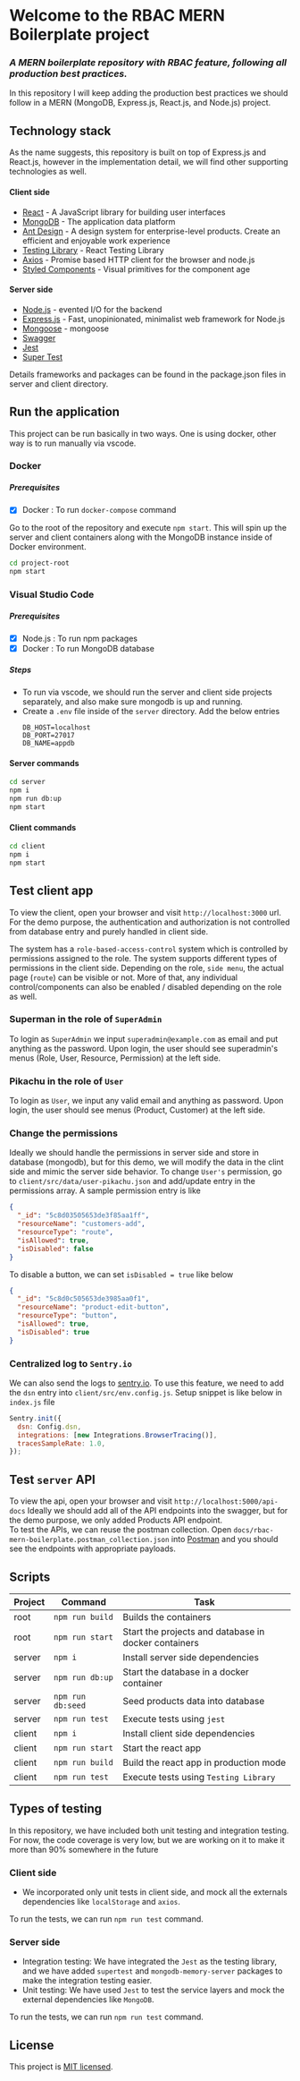 # Welcome to the RBAC MERN Boilerplate project

### _A MERN boilerplate repository with RBAC feature, following all production best practices._

In this repository I will keep adding the production best practices we should follow in a MERN (MongoDB, Express.js, React.js, and Node.js) project.

## Technology stack

As the name suggests, this repository is built on top of Express.js and React.js, however in the implementation detail, we will find other supporting technologies as well.

#### Client side

- [React] - A JavaScript library for building user interfaces
- [MongoDB] - The application data platform
- [Ant Design] - A design system for enterprise-level products. Create an efficient and enjoyable work experience
- [Testing Library] - React Testing Library
- [Axios] - Promise based HTTP client for the browser and node.js
- [Styled Components] - Visual primitives for the component age

#### Server side

- [Node.js] - evented I/O for the backend
- [Express.js] - Fast, unopinionated, minimalist web framework for Node.js
- [Mongoose] - mongoose
- [Swagger]
- [Jest]
- [Super Test]

Details frameworks and packages can be found in the package.json files in server and client directory.

## Run the application

This project can be run basically in two ways. One is using docker, other way is to run manually via vscode.

### Docker

##### Prerequisites

- [x] Docker : To run `docker-compose` command

Go to the root of the repository and execute `npm start`. This will spin up the server and client containers along with the MongoDB instance inside of Docker environment.

```sh
cd project-root
npm start
```

### Visual Studio Code

##### Prerequisites

- [x] Node.js : To run npm packages
- [x] Docker : To run MongoDB database

##### Steps

- To run via vscode, we should run the server and client side projects separately, and also make sure mongodb is up and running.
- Create a `.env` file inside of the `server` directory. Add the below entries
  ```
  DB_HOST=localhost
  DB_PORT=27017
  DB_NAME=appdb
  ```

#### Server commands

```sh
cd server
npm i
npm run db:up
npm start
```

#### Client commands

```sh
cd client
npm i
npm start
```

## Test client app

To view the client, open your browser and visit `http://localhost:3000` url.
For the demo purpose, the authentication and authorization is not controlled from database entry and purely handled in client side.

The system has a `role-based-access-control` system which is controlled by permissions assigned to the role.
The system supports different types of permissions in the client side.
Depending on the role, `side menu`, the actual page (`route`) can be visible or not. More of that, any individual control/components can also be enabled / disabled depending on the role as well.

### Superman in the role of `SuperAdmin`

To login as `SuperAdmin` we input `superadmin@example.com` as email and put anything as the password.
Upon login, the user should see superadmin's menus (Role, User, Resource, Permission) at the left side.

### Pikachu in the role of `User`

To login as `User`, we input any valid email and anything as password.
Upon login, the user should see menus (Product, Customer) at the left side.

### Change the permissions

Ideally we should handle the permissions in server side and store in database (mongodb), but for this demo, we will modify the data in the clint side and mimic the server side behavior.
To change `User's` permission, go to `client/src/data/user-pikachu.json` and add/update entry in the permissions array.
A sample permission entry is like

```json
{
  "_id": "5c8d03505653de3f85aa1ff",
  "resourceName": "customers-add",
  "resourceType": "route",
  "isAllowed": true,
  "isDisabled": false
}
```

To disable a button, we can set `isDisabled = true` like below

```json
{
  "_id": "5c8d0c505653de3985aa0f1",
  "resourceName": "product-edit-button",
  "resourceType": "button",
  "isAllowed": true,
  "isDisabled": true
}
```

### Centralized log to `Sentry.io`

We can also send the logs to [sentry.io](https://sentry.io). To use this feature, we need to add the `dsn` entry into `client/src/env.config.js`.
Setup snippet is like below in `index.js` file
```javascript
Sentry.init({
  dsn: Config.dsn,
  integrations: [new Integrations.BrowserTracing()],
  tracesSampleRate: 1.0,
});
```

## Test `server` API

To view the api, open your browser and visit `http://localhost:5000/api-docs`
Ideally we should add all of the API endpoints into the swagger, but for the demo purpose, we only added Products API endpoint.  
To test the APIs, we can reuse the postman collection. Open `docs/rbac-mern-boilerplate.postman_collection.json` into [Postman](https://www.postman.com/) and you should see the endpoints with appropriate payloads.

## Scripts

| Project | Command           | Task                                                 |
| ------- | ----------------- | ---------------------------------------------------- |
| root    | `npm run build`   | Builds the containers                                |
| root    | `npm run start`   | Start the projects and database in docker containers |
| server  | `npm i`           | Install server side dependencies                     |
| server  | `npm run db:up`   | Start the database in a docker container             |
| server  | `npm run db:seed` | Seed products data into database                     |
| server  | `npm run test`    | Execute tests using `jest`                           |
| client  | `npm i`           | Install client side dependencies                     |
| client  | `npm run start`   | Start the react app                                  |
| client  | `npm run build`   | Build the react app in production mode               |
| client  | `npm run test`    | Execute tests using `Testing Library`                |


## Types of testing
In this repository, we have included both unit testing and integration testing. For now, the code coverage is very low, but we are working on it to make it more than 90% somewhere in the future

### Client side
- We incorporated only unit tests in client side, and mock all the externals dependencies like `localStorage` and `axios`.

To run the tests, we can run `npm run test` command.

### Server side
- Integration testing: We have integrated the `Jest` as the testing library, and we have added `supertest` and `mongodb-memory-server` packages to make the integration testing easier.
- Unit testing: We have used `Jest` to test the service layers and mock the external dependencies like `MongoDB`. 

To run the tests, we can run `npm run test` command.

## License

This project is [MIT licensed](https://github.com/facebook/react/blob/main/LICENSE).

[//]: # "These are reference links used in the body of this note and get stripped out when the markdown processor does its job. There is no need to format nicely because it shouldn't be seen. Thanks SO - http://stackoverflow.com/questions/4823468/store-comments-in-markdown-syntax"
[node.js]: http://nodejs.org
[express.js]: http://expressjs.com
[docker]: https://www.docker.com
[react]: https://reactjs.org/
[mongodb]: https://www.mongodb.com/
[ant design]: https://ant.design/
[testing library]: https://testing-library.com/
[styled components]: https://styled-components.com/
[axios]: https://github.com/axios/axios
[mongoose]: https://mongoosejs.com/
[swagger]: https://swagger.io/
[jest]: https://jestjs.io/
[super test]: https://github.com/visionmedia/supertest
